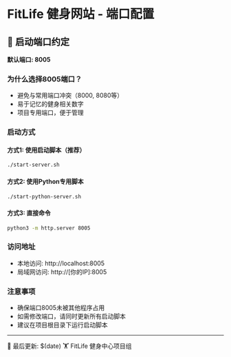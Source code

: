 # FitLife 健身网站 - 端口配置

## 🚀 启动端口约定

**默认端口: 8005**

### 为什么选择8005端口？
- 避免与常用端口冲突（8000, 8080等）
- 易于记忆的健身相关数字
- 项目专用端口，便于管理

### 启动方式

#### 方式1: 使用启动脚本（推荐）
```bash
./start-server.sh
```

#### 方式2: 使用Python专用脚本
```bash
./start-python-server.sh
```

#### 方式3: 直接命令
```bash
python3 -m http.server 8005
```

### 访问地址
- 本地访问: http://localhost:8005
- 局域网访问: http://[你的IP]:8005

### 注意事项
- 确保端口8005未被其他程序占用
- 如需修改端口，请同时更新所有启动脚本
- 建议在项目根目录下运行启动脚本

---
📝 最后更新: $(date)
🏋️ FitLife 健身中心项目组